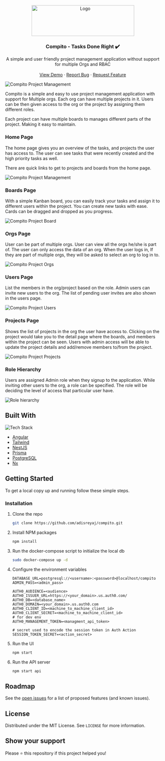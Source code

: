 <!-- PROJECT LOGO -->
<br />
<p align="center">
  <a href="https://github.com/adi.sreyaj/compito">
    <img src="assets/compito-full-logo.png" alt="Logo" width="333" height="100">
  </a>

  <h3 align="center">Compito - Tasks Done Right ✔️</h3>

  <p align="center">
    A simple and user friendly project management application without support for multiple Orgs and RBAC
    <br />
    <br />
    <a href="https://compito.adi.so">View Demo</a>
    ·
    <a href="https://github.com/adisreyaj/compito/issues">Report Bug</a>
    ·
    <a href="https://github.com/adisreyaj/compito/issues">Request Feature</a>
  </p>
</p>

![Compito Project Management](/assets/compito.jpg 'Compito Project Management')

Compito is a simple and easy to use project management application with support for Multiple orgs. Each org can have multiple projects in it. Users can be then given access to the org or the project by assigning them different roles.

Each project can have multiple boards to manages different parts of the project. Making it easy to maintain.

### Home Page

The home page gives you an overview of the tasks, and projects the user has access to. The user can see tasks that were recently created and the high priority tasks as well.

There are quick links to get to projects and boards from the home page.

![Compito Project Management](/assets/compito.gif 'Compito Home Page')

### Boards Page

With a simple Kanban board, you can easily track your tasks and assign it to different users within the project.
You can create new tasks with ease. Cards can be dragged and dropped as you progress.

![Compito Project Board](/assets/board.jpg 'Compito Board')

### Orgs Page

User can be part of multiple orgs. User can view all the orgs he/she is part of. The user can only access the data of an org. When the user logs in, If they are part of multiple orgs, they will be asked to select an org to log in to.

![Compito Project Orgs](/assets/orgs.jpg 'Compito Ors page')

### Users Page

List the members in the org/project based on the role. Admin users can invite new users to the org. The list of pending user invites are also shown in the users page.

![Compito Project Users](/assets/users.jpg 'Compito Users Page')

### Projects Page

Shows the list of projects in the org the user have access to. Clicking on the project would take you to the detail page where the boards, and members within the project can be seen.
Users with admin access will be able to update the project details and add/remove members to/from the project.

![Compito Project Projects](/assets/projects.jpg 'Compito Projects Page')

### Role Hierarchy

Users are assigned Admin role when they signup to the application.
While inviting other users to the org, a role can be specified. The role will be deciding the level of access that particular user have.

![Role hierarchy](/assets/compito-roles.jpg 'Role hierarchy')

## Built With

![Tech Stack](/assets/stack.png 'Technologies used')

- [Angular](https://angular.io/)
- [Tailwind](https://tailwindcss.com/)
- [NestJS](https://nestjs.com/)
- [Prisma](https://www.prisma.io/)
- [PostgreSQL](https://www.postgresql.org/)
- [Nx](https://nx.dev/)

<!-- GETTING STARTED -->

## Getting Started

To get a local copy up and running follow these simple steps.

### Installation

1. Clone the repo
   ```sh
   git clone https://github.com/adisreyaj/compito.git
   ```
1. Install NPM packages
   ```sh
   npm install
   ```
1. Run the docker-compose script to initialize the local db
   ```sh
   sudo docker-compose up -d
   ```
1. Configure the environment variables

   ```
   DATABASE_URL=postgresql://<username>:<password>@localhost/compito
   ADMIN_PASS=<admin_pass>

   AUTH0_AUDIENCE=<audience>
   AUTH0_ISSUER_URL=https://<your_domain>.us.auth0.com/
   AUTH0_DB=<database_name>
   AUTH0_DOMAIN=<your_domain>.us.auth0.com
   AUTH0_CLIENT_ID=<machine_to_machine_client_id>
   AUTH0_CLIENT_SECRET=<machine_to_machine_client_id>
   # for dev env
   AUTH0_MANAGEMENT_TOKEN=<managment_api_token>

   # secret used to encode the session token in Auth Action
   SESSION_TOKEN_SECRET=<action_secret>
   ```

1. Run the UI
   ```sh
   npm start
   ```
1. Run the API server
   ```sh
   npm start api
   ```

## Roadmap

See the [open issues](https://github.com/adisreyaj/compito/issues) for a list of proposed features (and known issues).

## License

Distributed under the MIT License. See `LICENSE` for more information.

## Show your support

Please ⭐️ this repository if this project helped you!
